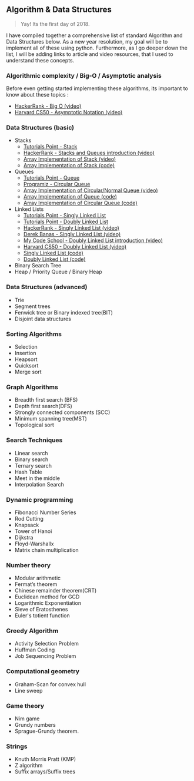 ## Algorithm & Data Structures

> Yay! Its the first day of 2018.

I have compiled together a comprehensive list of standard Algorithm and Data Structures below. As a new year resolution, my goal will be to implement all of these using python. Furthermore, as I go deeper down the list, I will be adding links to article and video resources, that I used to understand these concepts. 

### Algorithmic complexity / Big-O / Asymptotic analysis
Before even getting started implementing these algorithms, its important to know about these topics :  
- [HackerRank - Big O (video)](https://www.youtube.com/watch?v=v4cd1O4zkGw&t=3s)  
- [Harvard CS50 - Asymptotic Notation (video)](https://www.youtube.com/watch?v=iOq5kSKqeR4)

### Data Structures (basic)

- Stacks
  - [Tutorials Point - Stack](https://www.tutorialspoint.com/data_structures_algorithms/stack_algorithm.htm)
  - [HackerRank - Stacks and Queues introduction (video)](https://www.youtube.com/watch?v=wjI1WNcIntg)
  - [Array Implementation of Stack (video) ](https://www.youtube.com/watch?v=F1F2imiOJfk)
  - [Array Implementation of Stack (code)](Data_Structures_(basic)/stack.py)
- Queues
  - [Tutorials Point - Queue](https://www.tutorialspoint.com/data_structures_algorithms/dsa_queue.htm)
  - [Programiz - Circular Queue](https://www.programiz.com/dsa/circular-queue)
  - [Array Implementation of Circular/Normal Queue (video)](https://www.youtube.com/watch?v=okr-XE8yTO8&t=389s)
  - [Array Implementation of Queue (code)](Data_Structures_(basic)/queue.py)
  - [Array Implementation of Circular Queue (code)](Data_Structures_(basic)/circular_queue.py)
- Linked Lists
  - [Tutorials Point - Singly Linked List](https://www.tutorialspoint.com/data_structures_algorithms/linked_list_algorithms.htm)
  - [Tutorials Point - Doubly Linked List](https://www.tutorialspoint.com/data_structures_algorithms/doubly_linked_list_algorithm.htm) 
  - [HackerRank - Singly Linked List (video)](https://www.youtube.com/watch?v=njTh_OwMljA&t=307s)
  - [Derek Banas - Singly Linked List (video)](https://www.youtube.com/watch?v=195KUinjBpU)
  - [My Code School - Doubly Linked List introduction (video)](https://www.youtube.com/watch?v=JdQeNxWCguQ)
  - [Harvard CS50 - Doubly Linked List (video)](https://www.youtube.com/watch?v=FHMPswJDCvU&t=463s)
  - [Singly Linked List (code)](Data_Structures_(basic)/singly_linked_list.py)
  - [Doubly Linked List (code)](Data_Structures_(basic)/doubly_linked_list.py)
- Binary Search Tree
- Heap / Priority Queue / Binary Heap

### Data Structures (advanced)

- Trie
- Segment trees
- Fenwick tree or Binary indexed tree(BIT)
- Disjoint data structures

### Sorting Algorithms

- Selection
- Insertion
- Heapsort
- Quicksort
- Merge sort

### Graph Algorithms

- Breadth first search (BFS)
- Depth first search(DFS)
- Strongly connected components (SCC)
- Minimum spanning tree(MST)
- Topological sort

### Search Techniques

- Linear search
- Binary search
- Ternary search
- Hash Table
- Meet in the middle
- Interpolation Search

### Dynamic programming

- Fibonacci Number Series
- Rod Cutting 
- Knapsack 
- Tower of Hanoi
- Dijkstra
- Floyd-Warshallx
- Matrix chain multiplication

### Number theory

- Modular arithmetic
- Fermat’s theorem
- Chinese remainder theorem(CRT)
- Euclidean method for GCD
- Logarithmic Exponentiation
- Sieve of Eratosthenes
- Euler's totient function

### Greedy Algorithm

- Activity Selection Problem
- Huffman Coding
- Job Sequencing Problem

### Computational geometry

- Graham-Scan for convex hull
- Line sweep

### Game theory

- Nim game
- Grundy numbers
- Sprague-Grundy theorem.

### Strings

- Knuth Morris Pratt (KMP)
- Z algorithm
- Suffix arrays/Suffix trees


